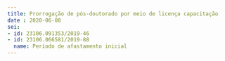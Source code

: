 ```yaml
---
title: Prorrogação de pós-doutorado por meio de licença capacitação
date : 2020-06-08
sei:
- id: 23106.091353/2019-46
- id: 23106.066581/2019-88
  name: Período de afastamento inicial
---
```

